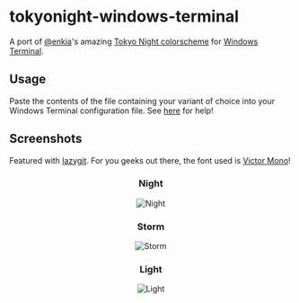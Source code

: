# tokyonight-windows-terminal

A port of [@enkia](https://github.com/enkia)'s amazing [Tokyo Night colorscheme](https://github.com/enkia/tokyo-night-vscode-theme) for [Windows Terminal](https://github.com/microsoft/terminal).

## Usage

Paste the contents of the file containing your variant of choice into your Windows Terminal configuration file.
See [here](https://docs.microsoft.com/en-us/windows/terminal/customize-settings/color-schemes) for help!

## Screenshots

Featured with [lazygit](https://github.com/jesseduffield/lazygit). For you geeks out there,
the font used is [Victor Mono](https://rubjo.github.io/victor-mono/)!

<div align="center">
	<h3>Night</h3>
	<img src="./images/night.png" alt="Night"/>
</div>

<div align="center">
	<h3>Storm</h3>
	<img src="./images/storm.png" alt="Storm"/>
</div>

<div align="center">
	<h3>Light</h3>
	<img src="./images/light.png" alt="Light"/>
</div>
